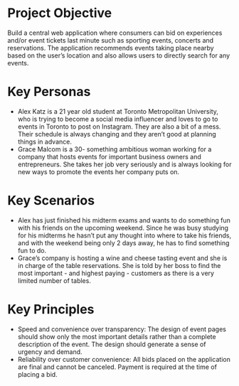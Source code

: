 # Project Objective

Build a central web application where consumers can bid on experiences and/or event tickets
last minute such as sporting events, concerts and reservations. The application recommends
events taking place nearby based on the user’s location and also allows users to directly search
for any events.

# Key Personas

- Alex Katz is a 21 year old student at Toronto Metropolitan University, who is trying to
    become a social media influencer and loves to go to events in Toronto to post on
    Instagram. They are also a bit of a mess. Their schedule is always changing and they
    aren’t good at planning things in advance.
- Grace Malcom is a 30- something ambitious woman working for a company that hosts
    events for important business owners and entrepreneurs. She takes her job very
    seriously and is always looking for new ways to promote the events her company puts
    on.

# Key Scenarios

- Alex has just finished his midterm exams and wants to do something fun with his friends
    on the upcoming weekend. Since he was busy studying for his midterms he hasn’t put
    any thought into where to take his friends, and with the weekend being only 2 days
    away, he has to find something fun to do.
- Grace’s company is hosting a wine and cheese tasting event and she is in charge of the
    table reservations. She is told by her boss to find the most important - and highest
    paying - customers as there is a very limited number of tables.

# Key Principles

- Speed and convenience over transparency: The design of event pages should show
    only the most important details rather than a complete description of the event. The
    design should generate a sense of urgency and demand.
- Reliability over customer convenience: All bids placed on the application are final and
    cannot be canceled. Payment is required at the time of placing a bid.
